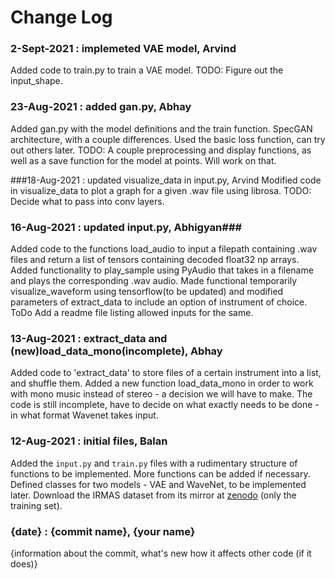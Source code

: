 # Change Log

### 2-Sept-2021 : implemeted VAE model, Arvind
Added code to train.py to train a VAE model.
TODO: Figure out the input_shape.

### 23-Aug-2021 : added gan.py, Abhay
Added gan.py with the model definitions and the train function. SpecGAN architecture, with a couple differences. Used the basic loss function, can try out others later. 
TODO: A couple preprocessing and display functions, as well as a save function for the model at points. Will work on that.

###18-Aug-2021 : updated visualize_data in input.py, Arvind
Modified code in visualize_data to plot a graph for a given .wav file using librosa. TODO: Decide what to pass into conv layers.

### 16-Aug-2021 : updated input.py, Abhigyan###
Added code to the functions load_audio to input a filepath containing .wav files and return a list of tensors containing decoded float32 np arrays. Added functionality to play_sample using PyAudio that takes in a filename and plays the corresponding .wav audio. Made functional temporarily visualize_waveform using tensorflow(to be updated) and modified parameters of extract_data to include an option of instrument of choice. ToDo Add a readme file listing allowed inputs for the same.   

### 13-Aug-2021 : extract_data and (new)load_data_mono(incomplete), Abhay
Added code to 'extract_data' to store files of a certain instrument into a list, and shuffle them. Added a new function load_data_mono in order to work with mono music instead of stereo - a decision we will have to make. The code is still incomplete, have to decide on what exactly needs to be done - in what format Wavenet takes input. 
### 12-Aug-2021 : initial files, Balan
Added the `input.py` and `train.py` files with a rudimentary structure of functions to be implemented. More functions can be added if necessary. Defined classes for two models - VAE and WaveNet, to be implemented later. Download the IRMAS dataset from its mirror at [zenodo](https://zenodo.org/record/1290750#.YRQW1XUzbmx) (only the training set).

### {date} : {commit name}, {your name}
  {information about the commit, what\'s new how it affects other code (if it does)}
